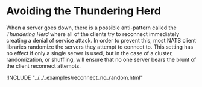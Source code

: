 # Avoiding the Thundering Herd

When a server goes down, there is a possible anti-pattern called the *Thundering Herd* where all of the clients try to reconnect immediately creating a denial of service attack. In order to prevent this, most NATS client libraries randomize the servers they attempt to connect to. This setting has no effect if only a single server is used, but in the case of a cluster, randomization, or shuffling, will ensure that no one server bears the brunt of the client reconnect attempts.

!INCLUDE "../../_examples/reconnect_no_random.html"